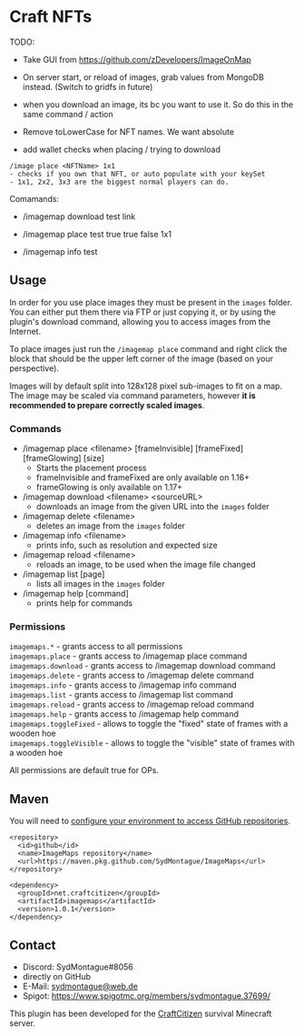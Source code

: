 # Craft NFTs

TODO:
- Take GUI from https://github.com/zDevelopers/ImageOnMap
- On server start, or reload of images, grab values from MongoDB instead. (Switch to gridfs in future)
- when you download an image, its bc you want to use it. So do this in the same command / action

- Remove toLowerCase for NFT names. We want absolute
- add wallet checks when placing / trying to download

```
/image place <NFTName> 1x1
- checks if you own that NFT, or auto populate with your keySet
- 1x1, 2x2, 3x3 are the biggest normal players can do.
```


Comamands:
- /imagemap download test link
- /imagemap place test true true false 1x1

- /imagemap info test


## Usage
In order for you use place images they must be present in the `images` folder. You can either put them
there via FTP or just copying it, or by using the plugin's download command, allowing you to access
images from the Internet.

To place images just run the `/imagemap place` command and right click the block that should be the
upper left corner of the image (based on your perspective).

Images will by default split into 128x128 pixel sub-images to fit on a map. The image may be scaled via
command parameters, however **it is recommended to prepare correctly scaled images**.

### Commands
* /imagemap place &lt;filename> [frameInvisible] [frameFixed] [frameGlowing] [size]
  * Starts the placement process
  * frameInvisible and frameFixed are only available on 1.16+
  * frameGlowing is only available on 1.17+
* /imagemap download &lt;filename> &lt;sourceURL>
  * downloads an image from the given URL into the `images` folder
* /imagemap delete &lt;filename>
  * deletes an image from the `images` folder
* /imagemap info &lt;filename>
  * prints info, such as resolution and expected size
* /imagemap reload &lt;filename>
  * reloads an image, to be used when the image file changed
* /imagemap list [page]
  * lists all images in the `images` folder
* /imagemap help [command]
  * prints help for commands
  
### Permissions
`imagemaps.*` - grants access to all permissions  
`imagemaps.place` - grants access to /imagemap place command  
`imagemaps.download` - grants access to /imagemap download command  
`imagemaps.delete` - grants access to /imagemap delete command  
`imagemaps.info` - grants access to /imagemap info command  
`imagemaps.list` - grants access to /imagemap list command  
`imagemaps.reload` - grants access to /imagemap reload command  
`imagemaps.help` - grants access to /imagemap help command  
`imagemaps.toggleFixed` - allows to toggle the "fixed" state of frames with a wooden hoe  
`imagemaps.toggleVisible` - allows to toggle the "visible" state of frames with a wooden hoe  

All permissions are default true for OPs.


## Maven
You will need to [configure your environment to access GitHub repositories](https://docs.github.com/en/packages/using-github-packages-with-your-projects-ecosystem/configuring-apache-maven-for-use-with-github-packages).

```
<repository>
  <id>github</id>
  <name>ImageMaps repository</name>
  <url>https://maven.pkg.github.com/SydMontague/ImageMaps</url>
</repository>
```
```
<dependency>
  <groupId>net.craftcitizen</groupId>
  <artifactId>imagemaps</artifactId>
  <version>1.0.1</version>
</dependency>
```

## Contact 
* Discord: SydMontague#8056
* directly on GitHub
* E-Mail: sydmontague@web.de
* Spigot: https://www.spigotmc.org/members/sydmontague.37699/

This plugin has been developed for the [CraftCitizen](https://craftcitizen.net) survival Minecraft server.